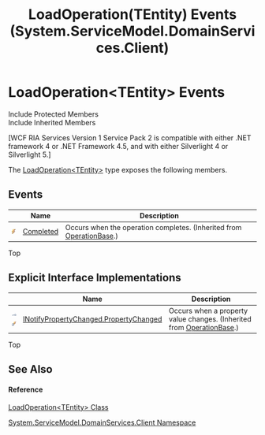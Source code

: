 ﻿---
title: LoadOperation(TEntity) Events (System.ServiceModel.DomainServices.Client)
TOCTitle: LoadOperation(TEntity) Events
ms:assetid: Events.T:System.ServiceModel.DomainServices.Client.LoadOperation`1
ms:mtpsurl: https://msdn.microsoft.com/en-us/library/Ff422491(v=VS.91)
ms:contentKeyID: 28754864
ms.date: 01/27/2012
mtps_version: v=VS.91
---

# LoadOperation\<TEntity\> Events

Include Protected Members  
Include Inherited Members  

\[WCF RIA Services Version 1 Service Pack 2 is compatible with either .NET framework 4 or .NET Framework 4.5, and with either Silverlight 4 or Silverlight 5.\]

The [LoadOperation\<TEntity\>](ff423147\(v=vs.91\).md) type exposes the following members.

## Events

<table>
<thead>
<tr class="header">
<th> </th>
<th>Name</th>
<th>Description</th>
</tr>
</thead>
<tbody>
<tr class="odd">
<td><img src="images\Ff423227.pubevent(en-us,VS.91).gif" title="Public event" alt="Public event" /></td>
<td><a href="ff423145(v=vs.91).md">Completed</a></td>
<td>Occurs when the operation completes. (Inherited from <a href="ff422405(v=vs.91).md">OperationBase</a>.)</td>
</tr>
</tbody>
</table>

Top

## Explicit Interface Implementations

<table>
<thead>
<tr class="header">
<th> </th>
<th>Name</th>
<th>Description</th>
</tr>
</thead>
<tbody>
<tr class="odd">
<td><img src="images\Ff422600.pubinterface(en-us,VS.91).gif" title="Explicit interface implemetation" alt="Explicit interface implemetation" /><img src="images\Gg277298.privevent(en-us,VS.91).gif" title="Private event" alt="Private event" /></td>
<td><a href="ff422114(v=vs.91).md">INotifyPropertyChanged.PropertyChanged</a></td>
<td>Occurs when a property value changes. (Inherited from <a href="ff422405(v=vs.91).md">OperationBase</a>.)</td>
</tr>
</tbody>
</table>

Top

## See Also

#### Reference

[LoadOperation\<TEntity\> Class](ff423147\(v=vs.91\).md)

[System.ServiceModel.DomainServices.Client Namespace](ff422479\(v=vs.91\).md)

